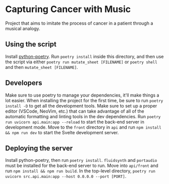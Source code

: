 # Capturing Cancer with Music

Project that aims to imitate the process of cancer in a patient through a musical analogy.

## Using the script
Install [python-poetry](https://www.python-poetry.org). 
Run `poetry install` inside this directory, and then use the script via either `poetry run mutate_sheet [FILENAME]` or `poetry shell` and then `mutate_sheet [FILENAME]`.

## Developers
Make sure to use poetry to manage your dependencies, it'll make things a lot easier. 
When installing the project for the first time, be sure to run `poetry install -D` to get all the development tools.
Make sure to set up a proper editor (VSCode, NeoVim, etc.) that can take advantage of all of the automatic formatting and linting tools in the dev dependencies.
Run `poetry run uvicorn api.main:app --reload` to start the back-end server in development mode.
Move to the `front` directory in `api` and run `npm install && npm run dev` to start the Svelte development server.

## Deploying the server
Install python-poetry, then run `poetry install`. 
`fluidsynth` and `portaudio` must be installed for the back-end server to run.
Move into `api/front` and run `npm install && npm run build`.
In the top-level directory, `poetry run uvicorn src.api.main:app --host 0.0.0.0 --port [PORT]`.
